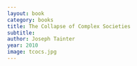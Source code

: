 ```yaml
---
layout: book
category: books
title: The Collapse of Complex Societies
subtitle: 
author: Joseph Tainter
year: 2010
image: tcocs.jpg
---
```

